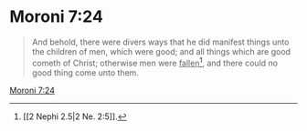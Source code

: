 # Moroni 7:24

> And behold, there were divers ways that he did manifest things unto the children of men, which were good; and all things which are good cometh of Christ; otherwise men were <u>fallen</u>[^a], and there could no good thing come unto them.

[Moroni 7:24](https://www.churchofjesuschrist.org/study/scriptures/bofm/moro/7?lang=eng&id=p24#p24)


[^a]: [[2 Nephi 2.5|2 Ne. 2:5]].  
